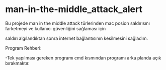 # man-in-the-middle_attack_alert

Bu projede man in the middle attack türlerinden mac posion saldırısını farketmeyi ve kullanıcı güvenliğini sağlaması için 

saldırı algılandıktan sonra internet bağlantısının kesilmesini sağladım.

Program Rehberi:

-Tek yapılması gereken programı cmd kısmından programı arka planda açık bırakmaktır.

